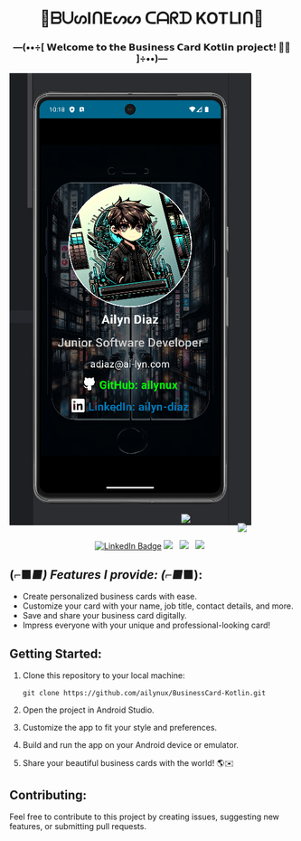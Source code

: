 <h1 align="center">🌟ᗷᑌᔕIᑎEᔕᔕ ᑕᗩᖇᗪ KOTᒪIᑎ🌟</h1>
<h3 align="center">—(••÷[ 𝗪𝗲𝗹𝗰𝗼𝗺𝗲 𝘁𝗼 𝘁𝗵𝗲 𝗕𝘂𝘀𝗶𝗻𝗲𝘀𝘀 𝗖𝗮𝗿𝗱 𝗞𝗼𝘁𝗹𝗶𝗻 𝗽𝗿𝗼𝗷𝗲𝗰𝘁! 💼✨ ]÷••)—</h3>

<div align="center">
  <div style="display: flex; align-items: flex-start;">
    <img src="images/Capture0121.PNG" alt="Business Card Kotlin">
  </div>
  <div style="display: flex; flex-direction: column; align-items: flex-end; margin-top: -20px;">
    <img src="https://user-images.githubusercontent.com/5713670/87202985-820dcb80-c2b6-11ea-9f56-7ec461c497c3.gif" width="200">
    <img src="https://user-images.githubusercontent.com/74038190/212281763-e6ecd7ef-c4aa-45b6-a97c-f33f6bb592bd.gif" width="100">
  </div>
</div>


<p align="center">
  <a href="www.linkedin.com/in/ailyn-diaz-802943225/"><img src="https://img.shields.io/badge/-@AilynDiaz-0077B5?style=flat-square&labelColor=0077B5&logo=LinkedIn&link=https://www.linkedin.com/in/ailyn-diaz-802943225" alt="LinkedIn Badge"></a>
  <img src="https://img.shields.io/badge/-Android-black?logo=android&style=social">&nbsp;&nbsp;
  <img src="https://img.shields.io/badge/-Git-black?logo=git&style=social">&nbsp;&nbsp;
  <img src="https://img.shields.io/badge/-GitHub-black?logo=github&style=social">&nbsp;&nbsp;
</p>

## (⌐■_■) Features I provide: (⌐■_■):
- Create personalized business cards with ease.
- Customize your card with your name, job title, contact details, and more.
- Save and share your business card digitally.
- Impress everyone with your unique and professional-looking card!

## Getting Started:
1. Clone this repository to your local machine:
   
   ```shell
   git clone https://github.com/ailynux/BusinessCard-Kotlin.git
   ```
3. Open the project in Android Studio.
4. Customize the app to fit your style and preferences.
5. Build and run the app on your Android device or emulator.
6. Share your beautiful business cards with the world! 🌎✉️

## Contributing:
Feel free to contribute to this project by creating issues, suggesting new features, or submitting pull requests. 
